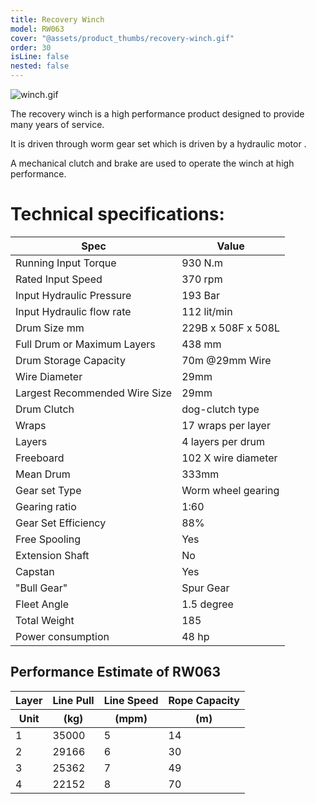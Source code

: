 ```yaml
---
title: Recovery Winch
model: RW063
cover: "@assets/product_thumbs/recovery-winch.gif"
order: 30
isLine: false
nested: false
---
```


![winch.gif](@assets/article_images/recovery-winch/winch.gif)

The recovery winch is a high performance product designed to provide many years of service.

It is driven through worm gear set which is driven by a hydraulic motor .

A mechanical clutch and brake are used to operate the winch at high performance.

# Technical specifications:

| Spec                          | Value               |
| ----------------------------- | ------------------- |
| Running Input Torque          | 930 N.m             |
| Rated Input Speed             | 370 rpm             |
| Input Hydraulic Pressure      | 193 Bar             |
| Input Hydraulic flow rate     | 112 lit/min         |
| Drum Size mm                  | 229B x 508F x 508L  |
| Full Drum or Maximum Layers   | 438 mm              |
| Drum Storage Capacity         | 70m @29mm Wire      |
| Wire Diameter                 | 29mm                |
| Largest Recommended Wire Size | 29mm                |
| Drum Clutch                   | dog-clutch type     |
| Wraps                         | 17 wraps per layer  |
| Layers                        | 4 layers per drum   |
| Freeboard                     | 102 X wire diameter |
| Mean Drum                     | 333mm               |
| Gear set Type                 | Worm wheel gearing  |
| Gearing ratio                 | 1:60                |
| Gear Set Efficiency           | 88%                 |
| Free Spooling                 | Yes                 |
| Extension Shaft               | No                  |
| Capstan                       | Yes                 |
| "Bull Gear"                   | Spur Gear           |
| Fleet Angle                   | 1.5 degree          |
| Total Weight                  | 185                 |
| Power consumption             | 48 hp               |

## Performance Estimate of RW063

<table>
 <col>
 <col>
 <col>
 <col>

 <thead>
	<tr>
		<th>Layer</th>
		<th>Line Pull</th>
		<th>Line Speed</th>
		<th>Rope Capacity</th>
	</tr>
 </thead>
 <thead>
	<tr>
		<th>Unit</th>
		<th>(kg)</th>
		<th>(mpm)</th>
		<th>(m)</th>
	</tr>
 </thead>

 <tbody>

<tr>
	<td>1</td>
	<td>35000</td>
	<td>5</td>
	<td>14</td>
</tr>
<tr>
	<td>2</td>
	<td>29166</td>
	<td>6</td>
	<td>30</td>
</tr>
<tr>
	<td>3</td>
	<td>25362</td>
	<td>7</td>
	<td>49</td>
</tr>
<tr>
	<td>4</td>
	<td>22152</td>
	<td>8</td>
	<td>70</td>
</tr>

 </tbody>

</table>
